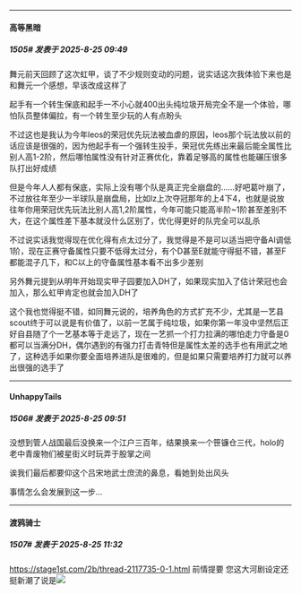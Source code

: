 ﻿
*****

####  高等黑暗  
##### 1505#       发表于 2025-8-25 09:49

舞元前天回顾了这次虹甲，谈了不少规则变动的问题，说实话这次我体验下来也是和舞元一个感想，早该改成这样了

起手有一个转生保底和起手一不小心就400出头纯垃圾开局完全不是一个体验，哪怕队员整体偏拉，有一个转生至少玩的人有点盼头

不过这也是我认为今年leos的荣冠优先玩法被血虐的原因，leos那个玩法放以前的话应该是很强的，因为他起手有一个强转生投手，荣冠优先练出来最后能全属性比别人高1-2阶，然后哪怕属性没有针对正赛优化，靠着足够高的属性也能碾压很多队打出好成绩

但是今年人人都有保底，实际上没有哪个队是真正完全崩盘的……好吧葛叶崩了，不过放往年至少一半球队是崩盘局，比如lz上次夺冠那年的上4下4，也就是说放往年你用荣冠优先玩法比别人高1,2阶属性，今年可能只能高半阶~1阶甚至差别不大，在这个属性差下基本就没什么区别了，优化得更好的队完全可以乱杀

不过说实话我觉得现在优化得有点太过分了，我觉得是不是可以适当把守备AI调低1阶，现在正赛守备属性只要不低得太过分，有个D甚至E就能守得挺不错，甚至F都能混子几下，和C以上的守备属性基本看不出多少差别

另外舞元提到从明年开始现实甲子园要加入DH了，如果现实加入了估计荣冠也会加入，那么虹甲肯定也就会加入DH了

这个我也觉得挺不错，如同舞元说的，培养角色的方式扩充不少，尤其是一艺县scout终于可以说是有价值了，以前一艺属于纯垃圾，如果你第一年没中坚然后正好自县随了个一艺基本等于走远了，现在一艺抓一个打力拉满的哪怕走力守备是0都可以当满分DH，偶尔遇到的有强力打击青特但是属性太差的选手也有用武之地了，这种选手如果你要全面培养进队是很难的，但是如果只需要培养打力就可以养出很强的选手了

*****

####  UnhappyTails  
##### 1506#       发表于 2025-8-25 09:51

没想到管人战国最后没换来一个江户三百年，结果换来一个笹镰仓三代，holo的老中青废物们被星街义时玩弄于股掌之间

诶我们最后都要仰这个吕宋地武士庶流的鼻息，看她到处出风头

事情怎么会发展到这一步…


*****

####  渡鸦骑士  
##### 1507#       发表于 2025-8-25 11:32

https://stage1st.com/2b/thread-2117735-0-1.html
前情提要
您这大河剧设定还挺新潮了说是<img src="https://static.stage1st.com/image/smiley/face2017/009.gif" referrerpolicy="no-referrer">

